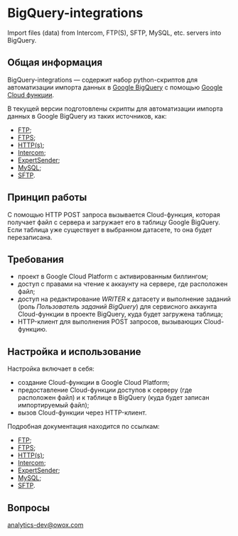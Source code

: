 # BigQuery-integrations
Import files (data) from Intercom, FTP(S), SFTP, MySQL, etc. servers into BigQuery.

## Общая информация

BigQuery-integrations — содержит набор python-скриптов для автоматизации импорта данных в [Google BigQuery](https://cloud.google.com/bigquery/) с помощью [Google Cloud функции](https://cloud.google.com/functions/). 

В текущей версии подготовлены скрипты для автоматизации импорта данных в Google BigQuery из таких источников, как:

- [FTP](https://github.com/OWOX/BigQuery-integrations/tree/master/ftp);
- [FTPS](https://github.com/OWOX/BigQuery-integrations/tree/master/ftps);
- [HTTP(s)](https://github.com/OWOX/BigQuery-integrations/tree/master/https);
- [Intercom](https://github.com/OWOX/BigQuery-integrations/tree/master/intercom);
- [ExpertSender](https://github.com/OWOX/BigQuery-integrations/tree/master/expertsender);
- [MySQL](https://github.com/OWOX/BigQuery-integrations/tree/master/mysql);
- [SFTP](https://github.com/OWOX/BigQuery-integrations/tree/master/sftp).


## Принцип работы

С помощью HTTP POST запроса вызывается Cloud-функция, которая получает файл с сервера и загружает его в таблицу Google BigQuery.
Если таблица уже существует в выбранном датасете, то она будет перезаписана.

## Требования

- проект в Google Cloud Platform с активированным биллингом;
- доступ с правами на чтение к аккаунту на сервере, где расположен файл;
- доступ на редактирование *WRITER* к датасету и выполнение заданий (роль *Пользователь заданий BigQuery*)  для сервисного аккаунта Cloud-функции в проекте BigQuery, куда будет загружена таблица;
- HTTP-клиент для выполнения POST запросов, вызывающих Cloud-функцию.

## Настройка и использование

Настройка включает в себя:
- создание Cloud-функции в Google Cloud Platform;
- предоставление Cloud-функции доступов к серверу (где расположен файл) и к таблице в BigQuery (куда будет записан импортируемый файл);
- вызов Cloud-функции через HTTP-клиент.

Подробная документация находится по ссылкам:

- [FTP](https://github.com/OWOX/BigQuery-integrations/tree/master/ftp/README_RU.md);
- [FTPS](https://github.com/OWOX/BigQuery-integrations/tree/master/ftps/README_RU.md);
- [HTTP(s)](https://github.com/OWOX/BigQuery-integrations/tree/master/https/README_RU.md);
- [Intercom](https://github.com/OWOX/BigQuery-integrations/tree/master/intercom/README_RU.md);
- [ExpertSender](https://github.com/OWOX/BigQuery-integrations/tree/master/expertsender/README_RU.md);
- [MySQL](https://github.com/OWOX/BigQuery-integrations/tree/master/mysql/README_RU.md);
- [SFTP](https://github.com/OWOX/BigQuery-integrations/tree/master/sftp/README_RU.md).

## Вопросы

analytics-dev@owox.com




